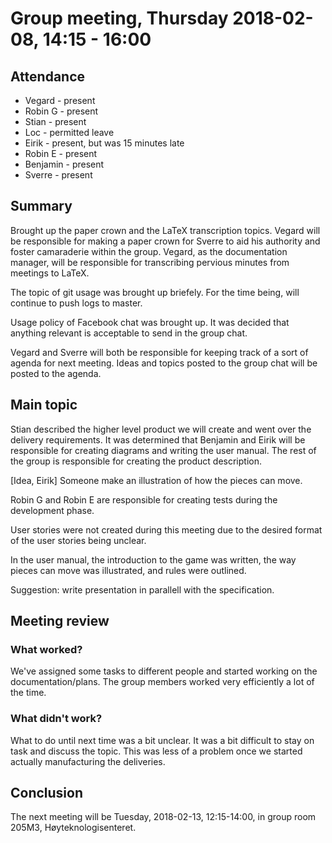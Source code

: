 # Group meeting, Thursday 2018-02-08, 14:15 - 16:00

## Attendance

* Vegard   - present
* Robin G  - present
* Stian    - present
* Loc      - permitted leave
* Eirik    - present, but was 15 minutes late
* Robin E  - present
* Benjamin - present
* Sverre   - present

## Summary

Brought up the paper crown and the LaTeX transcription topics. Vegard will be
responsible for making a paper crown for Sverre to aid his authority and foster
camaraderie within the group. Vegard, as the documentation manager, will be
responsible for transcribing pervious minutes from meetings to LaTeX.

The topic of git usage was brought up briefely. For the time being, will continue
to push logs to master.

Usage policy of Facebook chat was brought up. It was decided that anything
relevant is acceptable to send in the group chat.

Vegard and Sverre will both be responsible for keeping track of a sort of agenda
for next meeting. Ideas and topics posted to the group chat will be posted to
the agenda.

## Main topic

Stian described the higher level product we will create and went over the
delivery requirements. It was determined that Benjamin and Eirik will be
responsible for creating diagrams and writing the user manual. The rest of the
group is responsible for creating the product description.

[Idea, Eirik] Someone make an illustration of how the pieces can move.

Robin G and Robin E are responsible for creating tests during the development
phase.

User stories were not created during this meeting due to the desired format of
the user stories being unclear.

In the user manual, the introduction to the game was written, the way pieces can
move was illustrated, and rules were outlined.

Suggestion: write presentation in parallell with the specification.

## Meeting review

### What worked?

We've assigned some tasks to different people and started working on the
documentation/plans. The group members worked very efficiently a lot of the
time.

### What didn't work?

What to do until next time was a bit unclear. It was a bit difficult to stay on
task and discuss the topic. This was less of a problem once we started actually
manufacturing the deliveries.

## Conclusion

The next meeting will be Tuesday, 2018-02-13, 12:15-14:00, in group room 205M3,
Høyteknologisenteret.
